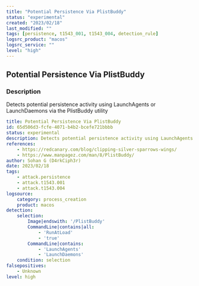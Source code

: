 ```yaml
---
title: "Potential Persistence Via PlistBuddy"
status: "experimental"
created: "2023/02/18"
last_modified: ""
tags: [persistence, t1543_001, t1543_004, detection_rule]
logsrc_product: "macos"
logsrc_service: ""
level: "high"
---
```


## Potential Persistence Via PlistBuddy

### Description

Detects potential persistence activity using LaunchAgents or LaunchDaemons via the PlistBuddy utility

```yml
title: Potential Persistence Via PlistBuddy
id: 65d506d3-fcfe-4071-b4b2-bcefe721bbbb
status: experimental
description: Detects potential persistence activity using LaunchAgents or LaunchDaemons via the PlistBuddy utility
references:
    - https://redcanary.com/blog/clipping-silver-sparrows-wings/
    - https://www.manpagez.com/man/8/PlistBuddy/
author: Sohan G (D4rkCiph3r)
date: 2023/02/18
tags:
    - attack.persistence
    - attack.t1543.001
    - attack.t1543.004
logsource:
    category: process_creation
    product: macos
detection:
    selection:
        Image|endswith: '/PlistBuddy'
        CommandLine|contains|all:
            - 'RunAtLoad'
            - 'true'
        CommandLine|contains:
            - 'LaunchAgents'
            - 'LaunchDaemons'
    condition: selection
falsepositives:
    - Unknown
level: high

```
